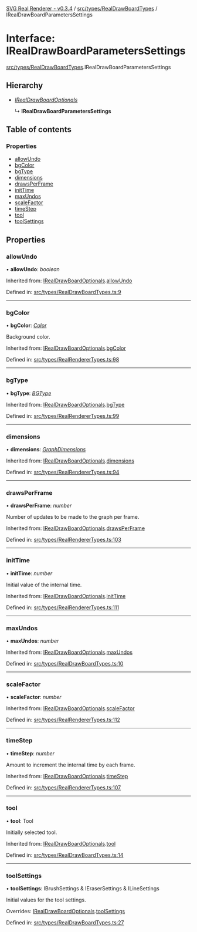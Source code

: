 [SVG Real Renderer - v0.3.4](../docs.md) / [src/types/RealDrawBoardTypes](../modules/src_types_realdrawboardtypes.md) / IRealDrawBoardParametersSettings

# Interface: IRealDrawBoardParametersSettings

[src/types/RealDrawBoardTypes](../modules/src_types_realdrawboardtypes.md).IRealDrawBoardParametersSettings

## Hierarchy

* [*IRealDrawBoardOptionals*](src_types_realdrawboardtypes.irealdrawboardoptionals.md)

  ↳ **IRealDrawBoardParametersSettings**

## Table of contents

### Properties

- [allowUndo](src_types_realdrawboardtypes.irealdrawboardparameterssettings.md#allowundo)
- [bgColor](src_types_realdrawboardtypes.irealdrawboardparameterssettings.md#bgcolor)
- [bgType](src_types_realdrawboardtypes.irealdrawboardparameterssettings.md#bgtype)
- [dimensions](src_types_realdrawboardtypes.irealdrawboardparameterssettings.md#dimensions)
- [drawsPerFrame](src_types_realdrawboardtypes.irealdrawboardparameterssettings.md#drawsperframe)
- [initTime](src_types_realdrawboardtypes.irealdrawboardparameterssettings.md#inittime)
- [maxUndos](src_types_realdrawboardtypes.irealdrawboardparameterssettings.md#maxundos)
- [scaleFactor](src_types_realdrawboardtypes.irealdrawboardparameterssettings.md#scalefactor)
- [timeStep](src_types_realdrawboardtypes.irealdrawboardparameterssettings.md#timestep)
- [tool](src_types_realdrawboardtypes.irealdrawboardparameterssettings.md#tool)
- [toolSettings](src_types_realdrawboardtypes.irealdrawboardparameterssettings.md#toolsettings)

## Properties

### allowUndo

• **allowUndo**: *boolean*

Inherited from: [IRealDrawBoardOptionals](src_types_realdrawboardtypes.irealdrawboardoptionals.md).[allowUndo](src_types_realdrawboardtypes.irealdrawboardoptionals.md#allowundo)

Defined in: [src/types/RealDrawBoardTypes.ts:9](https://github.com/HarshKhandeparkar/svg-real-renderer/blob/907d5e6/src/types/RealDrawBoardTypes.ts#L9)

___

### bgColor

• **bgColor**: [*Color*](../modules/src_types_realrenderertypes.md#color)

Background color.

Inherited from: [IRealDrawBoardOptionals](src_types_realdrawboardtypes.irealdrawboardoptionals.md).[bgColor](src_types_realdrawboardtypes.irealdrawboardoptionals.md#bgcolor)

Defined in: [src/types/RealRendererTypes.ts:98](https://github.com/HarshKhandeparkar/svg-real-renderer/blob/907d5e6/src/types/RealRendererTypes.ts#L98)

___

### bgType

• **bgType**: [*BGType*](../modules/src_types_realrenderertypes.md#bgtype)

Inherited from: [IRealDrawBoardOptionals](src_types_realdrawboardtypes.irealdrawboardoptionals.md).[bgType](src_types_realdrawboardtypes.irealdrawboardoptionals.md#bgtype)

Defined in: [src/types/RealRendererTypes.ts:99](https://github.com/HarshKhandeparkar/svg-real-renderer/blob/907d5e6/src/types/RealRendererTypes.ts#L99)

___

### dimensions

• **dimensions**: [*GraphDimensions*](../modules/src_types_realrenderertypes.md#graphdimensions)

Inherited from: [IRealDrawBoardOptionals](src_types_realdrawboardtypes.irealdrawboardoptionals.md).[dimensions](src_types_realdrawboardtypes.irealdrawboardoptionals.md#dimensions)

Defined in: [src/types/RealRendererTypes.ts:94](https://github.com/HarshKhandeparkar/svg-real-renderer/blob/907d5e6/src/types/RealRendererTypes.ts#L94)

___

### drawsPerFrame

• **drawsPerFrame**: *number*

Number of updates to be made to the graph per frame.

Inherited from: [IRealDrawBoardOptionals](src_types_realdrawboardtypes.irealdrawboardoptionals.md).[drawsPerFrame](src_types_realdrawboardtypes.irealdrawboardoptionals.md#drawsperframe)

Defined in: [src/types/RealRendererTypes.ts:103](https://github.com/HarshKhandeparkar/svg-real-renderer/blob/907d5e6/src/types/RealRendererTypes.ts#L103)

___

### initTime

• **initTime**: *number*

Initial value of the internal time.

Inherited from: [IRealDrawBoardOptionals](src_types_realdrawboardtypes.irealdrawboardoptionals.md).[initTime](src_types_realdrawboardtypes.irealdrawboardoptionals.md#inittime)

Defined in: [src/types/RealRendererTypes.ts:111](https://github.com/HarshKhandeparkar/svg-real-renderer/blob/907d5e6/src/types/RealRendererTypes.ts#L111)

___

### maxUndos

• **maxUndos**: *number*

Inherited from: [IRealDrawBoardOptionals](src_types_realdrawboardtypes.irealdrawboardoptionals.md).[maxUndos](src_types_realdrawboardtypes.irealdrawboardoptionals.md#maxundos)

Defined in: [src/types/RealDrawBoardTypes.ts:10](https://github.com/HarshKhandeparkar/svg-real-renderer/blob/907d5e6/src/types/RealDrawBoardTypes.ts#L10)

___

### scaleFactor

• **scaleFactor**: *number*

Inherited from: [IRealDrawBoardOptionals](src_types_realdrawboardtypes.irealdrawboardoptionals.md).[scaleFactor](src_types_realdrawboardtypes.irealdrawboardoptionals.md#scalefactor)

Defined in: [src/types/RealRendererTypes.ts:112](https://github.com/HarshKhandeparkar/svg-real-renderer/blob/907d5e6/src/types/RealRendererTypes.ts#L112)

___

### timeStep

• **timeStep**: *number*

Amount to increment the internal time by each frame.

Inherited from: [IRealDrawBoardOptionals](src_types_realdrawboardtypes.irealdrawboardoptionals.md).[timeStep](src_types_realdrawboardtypes.irealdrawboardoptionals.md#timestep)

Defined in: [src/types/RealRendererTypes.ts:107](https://github.com/HarshKhandeparkar/svg-real-renderer/blob/907d5e6/src/types/RealRendererTypes.ts#L107)

___

### tool

• **tool**: Tool

Initially selected tool.

Inherited from: [IRealDrawBoardOptionals](src_types_realdrawboardtypes.irealdrawboardoptionals.md).[tool](src_types_realdrawboardtypes.irealdrawboardoptionals.md#tool)

Defined in: [src/types/RealDrawBoardTypes.ts:14](https://github.com/HarshKhandeparkar/svg-real-renderer/blob/907d5e6/src/types/RealDrawBoardTypes.ts#L14)

___

### toolSettings

• **toolSettings**: IBrushSettings & IEraserSettings & ILineSettings

Initial values for the tool settings.

Overrides: [IRealDrawBoardOptionals](src_types_realdrawboardtypes.irealdrawboardoptionals.md).[toolSettings](src_types_realdrawboardtypes.irealdrawboardoptionals.md#toolsettings)

Defined in: [src/types/RealDrawBoardTypes.ts:27](https://github.com/HarshKhandeparkar/svg-real-renderer/blob/907d5e6/src/types/RealDrawBoardTypes.ts#L27)
